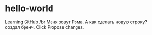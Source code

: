 # hello-world
Learning GitHub
/br  Меня зовут Рома. А как сделать новую строку?      
создал бренч. Click Propose changes.

